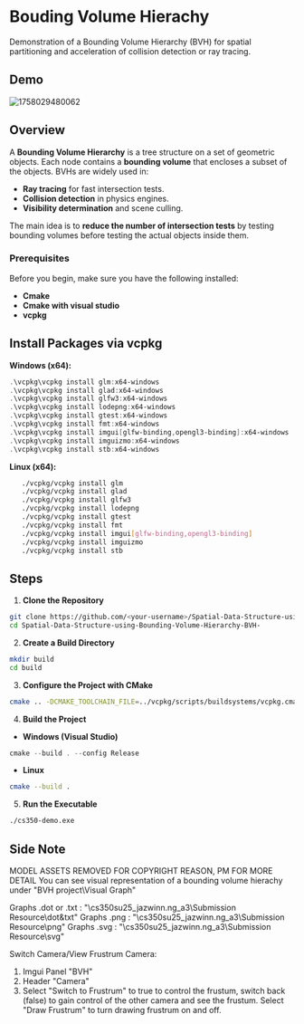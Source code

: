 # Bouding Volume Hierachy

Demonstration of a Bounding Volume Hierarchy (BVH) for spatial partitioning and acceleration of collision detection or ray tracing.


## Demo

![1758029480062](https://github.com/user-attachments/assets/9491e279-389a-4a65-a2ce-aa4b0ffbf0f4)

## Overview

A **Bounding Volume Hierarchy** is a tree structure on a set of geometric objects. Each node contains a **bounding volume** that encloses a subset of the objects. BVHs are widely used in:

- **Ray tracing** for fast intersection tests.
- **Collision detection** in physics engines.
- **Visibility determination** and scene culling.

The main idea is to **reduce the number of intersection tests** by testing bounding volumes before testing the actual objects inside them.

### Prerequisites
Before you begin, make sure you have the following installed:
- **Cmake**
- **Cmake with visual studio**
- **vcpkg**

## Install Packages via vcpkg

**Windows (x64):**

```powershell
.\vcpkg\vcpkg install glm:x64-windows
.\vcpkg\vcpkg install glad:x64-windows
.\vcpkg\vcpkg install glfw3:x64-windows
.\vcpkg\vcpkg install lodepng:x64-windows
.\vcpkg\vcpkg install gtest:x64-windows
.\vcpkg\vcpkg install fmt:x64-windows
.\vcpkg\vcpkg install imgui[glfw-binding,opengl3-binding]:x64-windows
.\vcpkg\vcpkg install imguizmo:x64-windows
.\vcpkg\vcpkg install stb:x64-windows
```
  
**Linux (x64):**
```bash
   ./vcpkg/vcpkg install glm
   ./vcpkg/vcpkg install glad
   ./vcpkg/vcpkg install glfw3
   ./vcpkg/vcpkg install lodepng
   ./vcpkg/vcpkg install gtest
   ./vcpkg/vcpkg install fmt
   ./vcpkg/vcpkg install imgui[glfw-binding,opengl3-binding]
   ./vcpkg/vcpkg install imguizmo
   ./vcpkg/vcpkg install stb
```

## Steps

1. **Clone the Repository**

```bash
git clone https://github.com/<your-username>/Spatial-Data-Structure-using-Bounding-Volume-Hierarchy-BVH-.git
cd Spatial-Data-Structure-using-Bounding-Volume-Hierarchy-BVH-
```

2. **Create a Build Directory**

```bash
mkdir build
cd build
```

3. **Configure the Project with CMake**

```bash
cmake .. -DCMAKE_TOOLCHAIN_FILE=../vcpkg/scripts/buildsystems/vcpkg.cmake
```

4. **Build the Project**

* **Windows (Visual Studio)**

```powershell
cmake --build . --config Release
```

* **Linux**

```bash
cmake --build .
```

5. **Run the Executable**

```bash
./cs350-demo.exe
```


## Side Note
MODEL ASSETS REMOVED FOR COPYRIGHT REASON, PM FOR MORE DETAIL
You can see visual representation of a bounding volume hierachy under "BVH project\Visual Graph"


Graphs .dot or .txt : "\cs350su25_jazwinn.ng_a3\Submission Resource\dot&txt"
Graphs .png : "\cs350su25_jazwinn.ng_a3\Submission Resource\png"
Graphs .svg : "\cs350su25_jazwinn.ng_a3\Submission Resource\svg"

Switch Camera/View Frustrum Camera: 
1. Imgui Panel "BVH"
2. Header "Camera"
3. Select "Switch to Frustrum" to true to control the frustum, 
   switch back (false) to gain control of the other camera and see the frustum.
   Select "Draw Frustrum" to turn drawing frustrum on and off.

   
